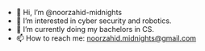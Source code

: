 - 👋 Hi, I’m @noorzahid-midnights
- 👀 I’m interested in cyber security and robotics.
- 🌱 I’m currently doing my bachelors in CS.
- 📫 How to reach me: noorzahid.midnights@gmail.com


